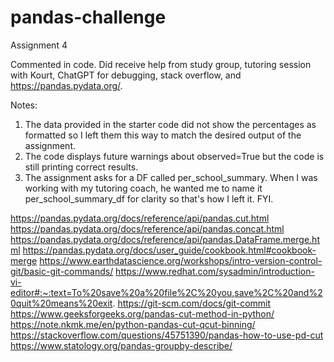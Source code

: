 # pandas-challenge
Assignment 4

Commented in code. Did receive help from study group, tutoring session with Kourt, ChatGPT for debugging, stack overflow, and https://pandas.pydata.org/. 

Notes:
1. The data provided in the starter code did not show the percentages as formatted so I left them this way to match the desired output of the assignment. 
2. The code displays future warnings about observed=True but the code is still printing correct results. 
3. The assignment asks for a DF called per_school_summary. When I was working with my tutoring coach, he wanted me to name it per_school_summary_df for clarity so that's how I left it.  FYI. 


https://pandas.pydata.org/docs/reference/api/pandas.cut.html
https://pandas.pydata.org/docs/reference/api/pandas.concat.html
https://pandas.pydata.org/docs/reference/api/pandas.DataFrame.merge.html
https://pandas.pydata.org/docs/user_guide/cookbook.html#cookbook-merge
https://www.earthdatascience.org/workshops/intro-version-control-git/basic-git-commands/
https://www.redhat.com/sysadmin/introduction-vi-editor#:~:text=To%20save%20a%20file%2C%20you,save%2C%20and%20quit%20means%20exit.
https://git-scm.com/docs/git-commit
https://www.geeksforgeeks.org/pandas-cut-method-in-python/
https://note.nkmk.me/en/python-pandas-cut-qcut-binning/
https://stackoverflow.com/questions/45751390/pandas-how-to-use-pd-cut
https://www.statology.org/pandas-groupby-describe/